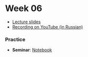 # Week 06

- [Lecture slides](https://docs.google.com/presentation/d/1wcg21BDdHeWOp2x9cQ9R6mzYu98eDjlWDwAi7ccAmmY/edit?usp=sharing)
- [Recording on YouTube (in Russian)](https://youtu.be/nWd9oEOqywc)

### Practice

- **Seminar**: [Notebook](https://github.com/markovka17/dla/blob/2024/week06/semSpSepTOSOLVE.ipynb)
